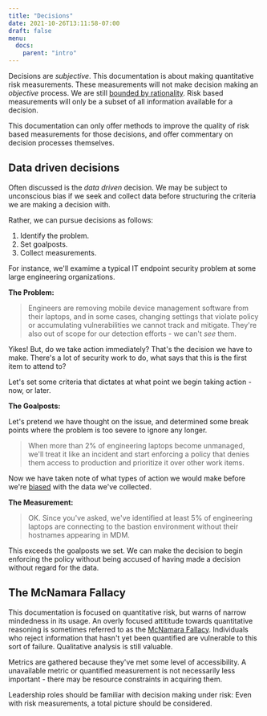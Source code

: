 ```yaml
---
title: "Decisions"
date: 2021-10-26T13:11:58-07:00
draft: false
menu:
  docs:
    parent: "intro"
---
```


Decisions are _subjective_. This documentation is about making quantitative risk measurements. These measurements will not make decision making an _objective_ process. We are still [bounded by rationality](https://en.wikipedia.org/wiki/Bounded_rationality). Risk based measurements will only be a subset of all information available for a decision. 

This documentation can only offer methods to improve the quality of risk based measurements for those decisions, and offer commentary on decision processes themselves.

## Data driven decisions
Often discussed is the _data driven_ decision. We may be subject to unconscious bias if we seek and collect data before structuring the criteria we are making a decision with.

Rather, we can pursue decisions as follows:

1. Identify the problem.
2. Set goalposts.
3. Collect measurements.

For instance, we'll examime a typical IT endpoint security problem at some large engineering organizations.

**The Problem:**
> Engineers are removing mobile device management software from their laptops, and in some cases, changing settings that violate policy or accumulating vulnerabilities we cannot track and mitigate. They're also out of scope for our detection efforts - we can't _see_ them.

Yikes! But, do we take action immediately? That's the decision we have to make. There's a lot of security work to do, what says that this is the first item to attend to?

Let's set some criteria that dictates at what point we begin taking action - now, or later.

**The Goalposts:**

Let's pretend we have thought on the issue, and determined some break points where the problem is too severe to ignore any longer.

> When more than 2% of engineering laptops become unmanaged, we'll treat it like an incident and start enforcing a policy that denies them access to production and prioritize it over other work items.

Now we have taken note of what types of action we would make before we're [biased](/docs/risk/bias) with the data we've collected.

**The Measurement:**
> OK. Since you've asked, we've identified at least 5% of engineering laptops are connecting to the bastion environment without their hostnames appearing in MDM. 

This exceeds the goalposts we set. We can make the decision to begin enforcing the policy without being accused of having made a decision without regard for the data.

## The McNamara Fallacy
This documentation is focused on quantitative risk, but warns of narrow mindedness in its usage. An overly focused attititude towards quantitative reasoning is sometimes referred to as the [McNamara Fallacy](https://en.wikipedia.org/wiki/McNamara_fallacy). Individuals who reject information that hasn't yet been quantified are vulnerable to this sort of failure. Qualitative analysis is still valuable.

Metrics are gathered because they've met some level of accessibility. A unavailable metric or quantified measurement is not necessarily less important - there may be resource constraints in acquiring them.

Leadership roles should be familiar with decision making under risk: Even with risk measurements, a total picture should be considered. 